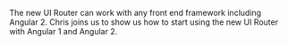 The new UI Router can work with any front end framework including Angular 2. Chris joins us to show us how to start using the new UI Router with Angular 1 and Angular 2.
